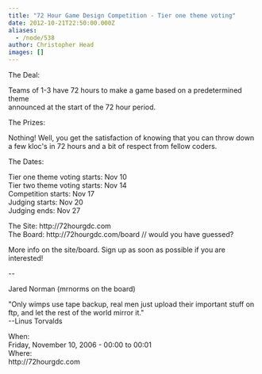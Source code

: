 ```yaml
---
title: "72 Hour Game Design Competition - Tier one theme voting"
date: 2012-10-21T22:50:00.000Z
aliases:
  - /node/538
author: Christopher Head
images: []
---
```


<div class="field field-name-body field-type-text-with-summary field-label-hidden"><div class="field-items"><div class="field-item even"><p>The Deal:</p>
<p>Teams of 1-3 have 72 hours to make a game based on a predetermined theme<br>
announced at the start of the 72 hour period.</p>
<p>The Prizes:</p>
<p>Nothing! Well, you get the satisfaction of knowing that you can throw down<br>
a few kloc&apos;s in 72 hours and a bit of respect from fellow coders.</p>
<p>The Dates:</p>
<p>Tier one theme voting starts: Nov 10<br>
Tier two theme voting starts: Nov 14<br>
Competition starts: Nov 17<br>
Judging starts: Nov 20<br>
Judging ends: Nov 27</p>
<p>The Site: http://72hourgdc.com<br>
The Board: http://72hourgdc.com/board // would you have guessed?</p>
<p>More info on the site/board. Sign up as soon as possible if you are<br>
interested!</p>
<p>-- </p>
<p>Jared Norman (mrnorms on the board)</p>
<p>&quot;Only wimps use tape backup, real men just upload their important stuff on<br>
ftp, and let the rest of the world mirror it.&quot;<br>
--Linus Torvalds</p>
</div></div></div><div class="field field-name-field-dates field-type-datetime field-label-above"><div class="field-label">When:&#xA0;</div><div class="field-items"><div class="field-item even"><span class="date-display-single">Friday, November 10, 2006 - <span class="date-display-range"><span class="date-display-start">00:00</span> to <span class="date-display-end">00:01</span></span></span></div></div></div><div class="field field-name-field-location field-type-text field-label-above"><div class="field-label">Where:&#xA0;</div><div class="field-items"><div class="field-item even">http://72hourgdc.com</div></div></div>    <footer>
          </footer>
